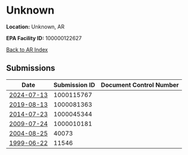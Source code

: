 # Unknown

**Location:** Unknown, AR

**EPA Facility ID:** 100000122627

[Back to AR Index](../../index.md)

## Submissions

| Date | Submission ID | Document Control Number |
|------|--------------|-------------------------|
| [2024-07-13](submissions/1000115767.md) | 1000115767 |  |
| [2019-08-13](submissions/1000081363.md) | 1000081363 |  |
| [2014-07-23](submissions/1000045344.md) | 1000045344 |  |
| [2009-07-24](submissions/1000010181.md) | 1000010181 |  |
| [2004-08-25](submissions/40073.md) | 40073 |  |
| [1999-06-22](submissions/11546.md) | 11546 |  |
